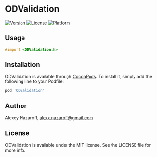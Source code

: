 # ODValidation

[![Version](https://img.shields.io/cocoapods/v/ODValidation.svg?style=flat)](http://cocoapods.org/pods/ODValidation)
[![License](https://img.shields.io/cocoapods/l/ODValidation.svg?style=flat)](http://cocoapods.org/pods/ODValidation)
[![Platform](https://img.shields.io/cocoapods/p/ODValidation.svg?style=flat)](http://cocoapods.org/pods/ODValidation)

## Usage

```objective-c
#import <ODValidation.h>
```

## Installation

ODValidation is available through [CocoaPods](http://cocoapods.org). To install
it, simply add the following line to your Podfile:

```ruby
pod 'ODValidation'
```

## Author

Alexey Nazaroff, alexx.nazaroff@gmail.com

## License

ODValidation is available under the MIT license. See the LICENSE file for more info.

